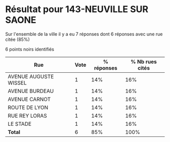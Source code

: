 # Résultat pour 143-NEUVILLE SUR SAONE

Sur l'ensemble de la ville il y a eu 7 réponses dont 6 réponses avec une rue citée (85%)

6 points noirs identifiés

| Rue | Vote | % réponses | % Nb rues cités|
|-----|------|------------|----------------|
| AVENUE AUGUSTE WISSEL | 1 | 14% | 16%|
| AVENUE BURDEAU | 1 | 14% | 16%|
| AVENUE CARNOT | 1 | 14% | 16%|
| ROUTE DE LYON | 1 | 14% | 16%|
| RUE REY LORAS | 1 | 14% | 16%|
| LE STADE | 1 | 14% | 16%|
| **Total** | 6 | 85% | 100%|

